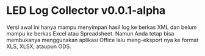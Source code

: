 # LED Log Collector v0.0.1-alpha

Versi awal ini hanya mampu menyimpan hasil log ke berkas XML dan belum mampu ke berkas Excel atau Spreadsheet. Namun Anda tetap bisa membukanya menggunakan aplikasi Office lalu meng-eksport nya ke format XLS, XLSX, ataupun ODS.

